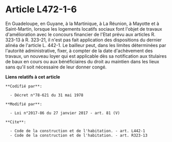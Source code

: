 # Article L472-1-6

En Guadeloupe, en Guyane, à la Martinique, à La Réunion, à Mayotte et à Saint-Martin, lorsque les logements locatifs sociaux
font l'objet de travaux d'amélioration avec le concours financier de l'Etat prévu aux articles R. 323-13 à R. 323-21, il
n'est pas fait application des dispositions du dernier alinéa de l'article L. 442-1. Le bailleur peut, dans les limites
déterminées par l'autorité administrative, fixer, à compter de la date d'achèvement des travaux, un nouveau loyer qui est
applicable dès sa notification aux titulaires de baux en cours ou aux bénéficiaires du droit au maintien dans les lieux sans
qu'il soit nécessaire de leur donner congé.

**Liens relatifs à cet article**

	**Codifié par**:

	  - Décret n°78-621 du 31 mai 1978

	**Modifié par**:

	  - Loi n°2017-86 du 27 janvier 2017 - art. 81 (V)

	**Cite**:

	  - Code de la construction et de l'habitation. - art. L442-1
	  - Code de la construction et de l'habitation. - art. R323-13
